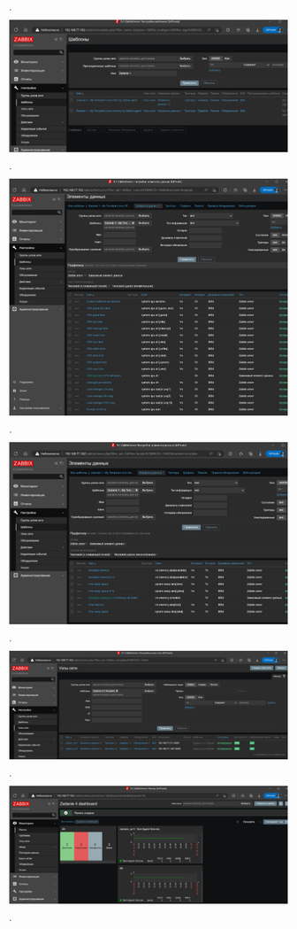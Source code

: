 .

![](https://github.com/al-zar/sysmon/blob/main/hw03/hw03_img/z2_01.png)

.

![](https://github.com/al-zar/sysmon/blob/main/hw03/hw03_img/z2_02.png)

.

![](https://github.com/al-zar/sysmon/blob/main/hw03/hw03_img/z2_03.png)

.

![](https://github.com/al-zar/sysmon/blob/main/hw03/hw03_img/z2_04.png)

.

![](https://github.com/al-zar/sysmon/blob/main/hw03/hw03_img/z2_05.png)

.
